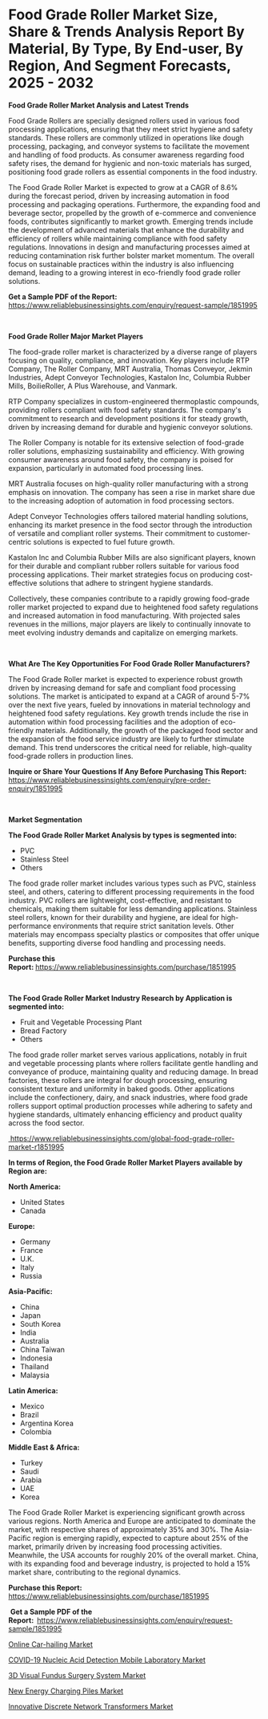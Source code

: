 <p><h1>Food Grade Roller Market Size, Share & Trends Analysis Report By Material, By Type, By End-user, By Region, And Segment Forecasts, 2025 - 2032</h1></p><p><strong>Food Grade Roller Market Analysis and Latest Trends</strong></p>
<p><p>Food Grade Rollers are specially designed rollers used in various food processing applications, ensuring that they meet strict hygiene and safety standards. These rollers are commonly utilized in operations like dough processing, packaging, and conveyor systems to facilitate the movement and handling of food products. As consumer awareness regarding food safety rises, the demand for hygienic and non-toxic materials has surged, positioning food grade rollers as essential components in the food industry.</p><p>The Food Grade Roller Market is expected to grow at a CAGR of 8.6% during the forecast period, driven by increasing automation in food processing and packaging operations. Furthermore, the expanding food and beverage sector, propelled by the growth of e-commerce and convenience foods, contributes significantly to market growth. Emerging trends include the development of advanced materials that enhance the durability and efficiency of rollers while maintaining compliance with food safety regulations. Innovations in design and manufacturing processes aimed at reducing contamination risk further bolster market momentum. The overall focus on sustainable practices within the industry is also influencing demand, leading to a growing interest in eco-friendly food grade roller solutions.</p></p>
<p><strong>Get a Sample PDF of the Report:&nbsp;</strong> <a href="https://www.reliablebusinessinsights.com/enquiry/request-sample/1851995?utm_campaign=39&utm_medium=2&utm_source=Github&utm_content=ia&utm_term=27032025&utm_id=food-grade-roller">https://www.reliablebusinessinsights.com/enquiry/request-sample/1851995</a></p>
<p>&nbsp;</p>
<p><strong>Food Grade Roller Major Market Players</strong></p>
<p><p>The food-grade roller market is characterized by a diverse range of players focusing on quality, compliance, and innovation. Key players include RTP Company, The Roller Company, MRT Australia, Thomas Conveyor, Jekmin Industries, Adept Conveyor Technologies, Kastalon Inc, Columbia Rubber Mills, BoilieRoller, A Plus Warehouse, and Vanmark.</p><p>RTP Company specializes in custom-engineered thermoplastic compounds, providing rollers compliant with food safety standards. The company's commitment to research and development positions it for steady growth, driven by increasing demand for durable and hygienic conveyor solutions.</p><p>The Roller Company is notable for its extensive selection of food-grade roller solutions, emphasizing sustainability and efficiency. With growing consumer awareness around food safety, the company is poised for expansion, particularly in automated food processing lines.</p><p>MRT Australia focuses on high-quality roller manufacturing with a strong emphasis on innovation. The company has seen a rise in market share due to the increasing adoption of automation in food processing sectors.</p><p>Adept Conveyor Technologies offers tailored material handling solutions, enhancing its market presence in the food sector through the introduction of versatile and compliant roller systems. Their commitment to customer-centric solutions is expected to fuel future growth.</p><p>Kastalon Inc and Columbia Rubber Mills are also significant players, known for their durable and compliant rubber rollers suitable for various food processing applications. Their market strategies focus on producing cost-effective solutions that adhere to stringent hygiene standards.</p><p>Collectively, these companies contribute to a rapidly growing food-grade roller market projected to expand due to heightened food safety regulations and increased automation in food manufacturing. With projected sales revenues in the millions, major players are likely to continually innovate to meet evolving industry demands and capitalize on emerging markets.</p></p>
<p>&nbsp;</p>
<p><strong>What Are The Key Opportunities For Food Grade Roller Manufacturers?</strong></p>
<p><p>The Food Grade Roller market is expected to experience robust growth driven by increasing demand for safe and compliant food processing solutions. The market is anticipated to expand at a CAGR of around 5-7% over the next five years, fueled by innovations in material technology and heightened food safety regulations. Key growth trends include the rise in automation within food processing facilities and the adoption of eco-friendly materials. Additionally, the growth of the packaged food sector and the expansion of the food service industry are likely to further stimulate demand. This trend underscores the critical need for reliable, high-quality food-grade rollers in production lines.</p></p>
<p><strong>Inquire or Share Your Questions If Any Before Purchasing This Report:</strong> <a href="https://www.reliablebusinessinsights.com/enquiry/pre-order-enquiry/1851995?utm_campaign=39&utm_medium=2&utm_source=Github&utm_content=ia&utm_term=27032025&utm_id=food-grade-roller">https://www.reliablebusinessinsights.com/enquiry/pre-order-enquiry/1851995</a></p>
<p>&nbsp;</p>
<p><strong>Market Segmentation</strong></p>
<p><strong>The Food Grade Roller Market Analysis by types is segmented into:</strong></p>
<p><ul><li>PVC</li><li>Stainless Steel</li><li>Others</li></ul></p>
<p><p>The food grade roller market includes various types such as PVC, stainless steel, and others, catering to different processing requirements in the food industry. PVC rollers are lightweight, cost-effective, and resistant to chemicals, making them suitable for less demanding applications. Stainless steel rollers, known for their durability and hygiene, are ideal for high-performance environments that require strict sanitation levels. Other materials may encompass specialty plastics or composites that offer unique benefits, supporting diverse food handling and processing needs.</p></p>
<p><strong>Purchase this Report:&nbsp;</strong><a href="https://www.reliablebusinessinsights.com/purchase/1851995?utm_campaign=39&utm_medium=2&utm_source=Github&utm_content=ia&utm_term=27032025&utm_id=food-grade-roller">https://www.reliablebusinessinsights.com/purchase/1851995</a></p>
<p>&nbsp;</p>
<p><strong>The Food Grade Roller Market Industry Research by Application is segmented into:</strong></p>
<p><ul><li>Fruit and Vegetable Processing Plant</li><li>Bread Factory</li><li>Others</li></ul></p>
<p><p>The food grade roller market serves various applications, notably in fruit and vegetable processing plants where rollers facilitate gentle handling and conveyance of produce, maintaining quality and reducing damage. In bread factories, these rollers are integral for dough processing, ensuring consistent texture and uniformity in baked goods. Other applications include the confectionery, dairy, and snack industries, where food grade rollers support optimal production processes while adhering to safety and hygiene standards, ultimately enhancing efficiency and product quality across the food sector.</p></p>
<p><a href="https://www.reliablebusinessinsights.com/global-food-grade-roller-market-r1851995?utm_campaign=39&utm_medium=2&utm_source=Github&utm_content=ia&utm_term=27032025&utm_id=food-grade-roller">&nbsp;https://www.reliablebusinessinsights.com/global-food-grade-roller-market-r1851995</a></p>
<p><strong>In terms of Region, the Food Grade Roller Market Players available by Region are:</strong></p>
<p>
    <p> <strong> North America: </strong>
        <ul>
            <li>United States</li>
            <li>Canada</li>
        </ul>
        </p> 
    <p> <strong> Europe: </strong>
        <ul>
            <li>Germany</li>
            <li>France</li>
            <li>U.K.</li>
            <li>Italy</li>
            <li>Russia</li>
        </ul>
        </p> 
    <p> <strong> Asia-Pacific: </strong>
        <ul>
            <li>China</li>
            <li>Japan</li>
            <li>South Korea</li>
            <li>India</li>
            <li>Australia</li>
            <li>China Taiwan</li>
            <li>Indonesia</li>
            <li>Thailand</li>
            <li>Malaysia</li>
        </ul>
        </p> 
    <p> <strong> Latin America: </strong>
        <ul>
            <li>Mexico</li>
            <li>Brazil</li>
            <li>Argentina Korea</li>
            <li>Colombia</li>
        </ul>
        </p> 
    <p> <strong> Middle East & Africa: </strong>
        <ul>
            <li>Turkey</li>
            <li>Saudi</li>
            <li>Arabia</li>
            <li>UAE</li>
            <li>Korea</li>
        </ul>
    </p>
    </p>
<p><p>The Food Grade Roller Market is experiencing significant growth across various regions. North America and Europe are anticipated to dominate the market, with respective shares of approximately 35% and 30%. The Asia-Pacific region is emerging rapidly, expected to capture about 25% of the market, primarily driven by increasing food processing activities. Meanwhile, the USA accounts for roughly 20% of the overall market. China, with its expanding food and beverage industry, is projected to hold a 15% market share, contributing to the regional dynamics.</p></p>
<p><strong>Purchase this Report: </strong><a href="https://www.reliablebusinessinsights.com/purchase/1851995?utm_campaign=39&utm_medium=2&utm_source=Github&utm_content=ia&utm_term=27032025&utm_id=food-grade-roller">https://www.reliablebusinessinsights.com/purchase/1851995</a></p>
<p>&nbsp;<strong>Get a Sample PDF of the Report:&nbsp;&nbsp;</strong><a href="https://www.reliablebusinessinsights.com/enquiry/request-sample/1851995?utm_campaign=39&utm_medium=2&utm_source=Github&utm_content=ia&utm_term=27032025&utm_id=food-grade-roller">https://www.reliablebusinessinsights.com/enquiry/request-sample/1851995</a></p>
<p><strong></strong></p>
<p><p><a href="https://github.com/avirsuckra/Market-Research-Report-List-1/blob/main/online-car-hailing-market.md?utm_campaign=39&utm_medium=2&utm_source=Github&utm_content=ia&utm_term=27032025&utm_id=food-grade-roller">Online Car-hailing Market</a></p><p><a href="https://github.com/forttgoddym7/Market-Research-Report-List-1/blob/main/covid-19-nucleic-acid-detection-mobile-laboratory-market.md?utm_campaign=39&utm_medium=2&utm_source=Github&utm_content=ia&utm_term=27032025&utm_id=food-grade-roller">COVID-19 Nucleic Acid Detection Mobile Laboratory Market</a></p><p><a href="https://github.com/daddskokenk4/Market-Research-Report-List-1/blob/main/3d-visual-fundus-surgery-system-market.md?utm_campaign=39&utm_medium=2&utm_source=Github&utm_content=ia&utm_term=27032025&utm_id=food-grade-roller">3D Visual Fundus Surgery System Market</a></p><p><a href="https://github.com/nicoytabiz7/Market-Research-Report-List-1/blob/main/new-energy-charging-piles-market.md?utm_campaign=39&utm_medium=2&utm_source=Github&utm_content=ia&utm_term=27032025&utm_id=food-grade-roller">New Energy Charging Piles Market</a></p><p><a href="https://github.com/kimomeifbnu26/Market-Research-Report-List-1/blob/main/innovative-discrete-network-transformers-market.md?utm_campaign=39&utm_medium=2&utm_source=Github&utm_content=ia&utm_term=27032025&utm_id=food-grade-roller">Innovative Discrete Network Transformers Market</a></p></p>